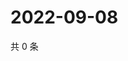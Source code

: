# 2022-09-08

共 0 条

<!-- BEGIN WEIBO -->
<!-- 最后更新时间 Thu Sep 08 2022 14:33:40 GMT+0800 (China Standard Time) -->

<!-- END WEIBO -->
